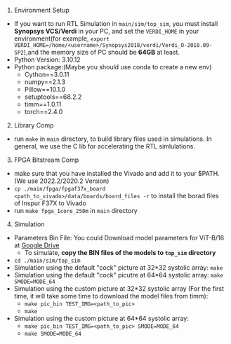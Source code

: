 1. Environment Setup
- If you want to run RTL Simulation in `main/sim/top_sim`, you must install **Synopsys VCS/Verdi** in your PC, and set the `VERDI_HOME` in your environment(for example, `export VERDI_HOME=/home/<username>/Synopsys2018/verdi/Verdi_O-2018.09-SP2`),and the memory size of PC should be **64GB** at least.
- Python Version: 3.10.12
- Python package:(Maybe you should use conda to create a new env)
    - Cython==3.0.11
    - numpy==2.1.3
    - Pillow==10.1.0
    - setuptools==68.2.2
    - timm==1.0.11
    - torch==2.4.0
2. Library Comp
- run `make` in `main` directory, to build library files used in simulations. In general, we use the C lib for accelerating the RTL simlulations.

3. FPGA Bitstream Comp
- make sure that you have installed the Vivado and add it to your $PATH. (We use 2022.2/2020.2 Version)
- `cp ./main/fpga/fpgaf37x_board <path_to_vivado>/data/boards/board_files -r` to install the borad files of Inspur F37X to Vivado
- run `make fpga_1core_250m` in `main` directory

4. Simulation
- Parameters Bin File: You could Download model parameters for ViT-B/16 at [Google Drive](https://drive.google.com/drive/folders/1jfPl2ttvgjvrhdxsx1s15K3HWwd-hw99?usp=sharing)
    - To simulate, **copy the BIN files of the models to `top_sim` directory**
- `cd ./main/sim/top_sim`
- Simulation using the default "cock" picture at 32\*32 systolic array: `make`
- Simulation using the default "cock" picutre at 64\*64 systolic array: `make SMODE=MODE_64`
- Simulation using the custom picture at 32\*32 systolic array (For the first time, it will take some time to download the model files from timm):
  - `make pic_bin TEST_IMG=<path_to_pic>`
  - `make `
- Simulation using the custom picture at 64\*64 systolic array:
  - `make pic_bin TEST_IMG=<path_to_pic> SMODE=MODE_64`
  - `make SMODE=MODE_64`
